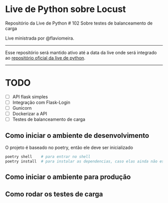 # Live de Python sobre Locust

Repositório da Live de Python # 102 Sobre testes de balanceamento de carga

Live ministrada por @flaviomeira.

-------------------------------------------

Esse repositório será mantido ativo até a data da live onde será integrado ao [repositório oficial da live de python](https://github.com/dunossauro/live-de-python).


-------------------------------

# TODO

- [ ] API flask simples
- [ ] Integração com Flask-Login
- [ ] Gunicorn
- [ ] Dockerizar a API
- [ ] Testes de balanceamento de carga

## Como iniciar o ambiente de desenvolvimento

O projeto é baseado no poetry, então ele deve ser inicializado

```sh
poetry shell    # para entrar no shell
poetry install  # para instalar as dependencias, caso elas ainda não estejam instaladas
```

## Como iniciar o ambiente para produção


## Como rodar os testes de carga
